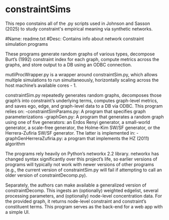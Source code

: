 # constraintSims
This repo constains all of the .py scripts used in Johnson and Sasson (2025) to study constraint's empirical meaning via synthetic networks. 

#Name: readme.txt
#Desc: Contains info about network constraint simulation programs

These programs generate random graphs of various types, decompose Burt’s (1992) constraint index for each graph, compute metrics across 
the graphs, and store output to a DB using an ODBC connection. 

mutliProcWrapper.py is a wrapper around constraintSim.py, which allows multiple simulations to run simultaneously, horizontally scaling across the host machine’s available cores - 1.

constraintSim.py repeatedly generates random graphs, decomposes those graph’s into constraint’s underlying terms, computes graph-level metrics, and saves ego, edge, and graph-level data to a DB via ODBC. This program relies on:
	-constraintSimParams.py: A program that specifies graph parameterizations
	-graphGen.py: A program that generates a random graph using one of five generators: an Erdos Renyi generator, a small-world
		generator, a scale-free generator, the Holme-Kim SW/SF generator, or the Herrera-Zufiria SW/SF generator. The latter is 		implemented in:
			-graphGenHerreraZufiria.py: a program that implements the HZ (2011) algorithm


The programs rely heavily on Python’s networkx 2.2 library. networkx has changed syntax significantly over this project’s life, so earlier versions of programs will typically not work with newer versions of other programs (e.g., the current version of constraintSim.py will fail if attempting to call an older version of constraintDecomp.py). 

Separately, the authors can make available a generalized version of constraintDecomp. This ingests an (optionally) weighted edgelist, several processing parameters, and (optionally) node-level concentration data. For the provided graph, it returns node-level constraint and constraint’s constituent terms. This program serves as the back-end for a web app with a simple UI.
